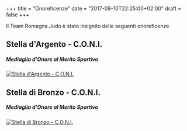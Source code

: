 +++
title = "Onoreficenze"
date =  "2017-08-10T22:25:00+02:00"
draft = false
+++

Il Team Romagna Judo è stato insignito delle seguenti onoreficenze

## Stella d'Argento - C.O.N.I.
##### Mediaglia d'Onore al Merito Sportivo

[![Stella d'Argento - C.O.N.I.](/images/onoreficenze/stella-argento.png)](http://www.coni.it/it/attivita-istituzionali/onorificenze/home/onoreficenze-societ%C3%A0/societa.html?anno=2015&nominativo=A.S.D.%20TEAM%20ROMAGNA%20JUDO&tipo=14)


## Stella di Bronzo - C.O.N.I.
##### Mediaglia d'Onore al Merito Sportivo

[![Stella di Bronzo - C.O.N.I.](/images/onoreficenze/stella-bronzo.png)](http://www.coni.it/it/attivita-istituzionali/onorificenze/home/onoreficenze-societ%C3%A0.html?start=920)

